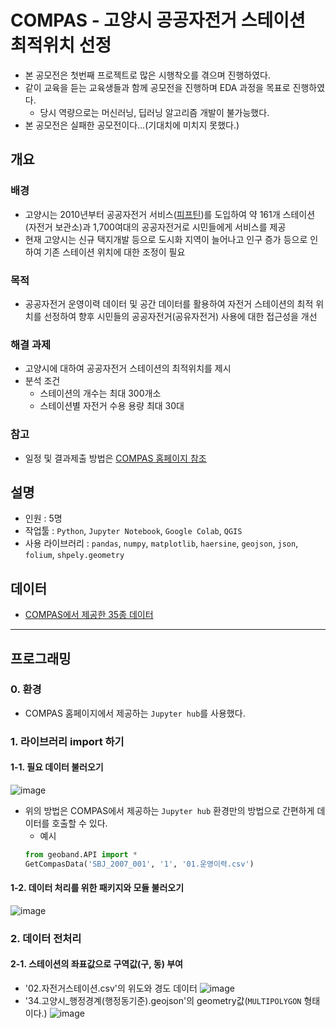 # COMPAS - 고양시 공공자전거 스테이션 최적위치 선정
- 본 공모전은 첫번째 프로젝트로 많은 시행착오를 겪으며 진행하였다.
- 같이 교육을 듣는 교육생들과 함께 공모전을 진행하며 EDA 과정을 목표로 진행하였다.
  - 당시 역량으로는 머신러닝, 딥러닝 알고리즘 개발이 불가능했다.
- 본 공모전은 실패한 공모전이다...(기대치에 미치지 못했다.)
## 개요
### 배경
- 고양시는 2010년부터 공공자전거 서비스([피프틴](https://www.fifteenlife.com))를 도입하여 약 161개 스테이션(자전거 보관소)과 1,700여대의 공공자전거로 시민들에게 서비스를 제공
- 현재 고양시는 신규 택지개발 등으로 도시화 지역이 늘어나고 인구 증가 등으로 인하여 기존 스테이션 위치에 대한 조정이 필요
### 목적
- 공공자전거 운영이력 데이터 및 공간 데이터를 활용하여 자전거 스테이션의 최적 위치를 선정하여 향후 시민들의 공공자전거(공유자전거) 사용에 대한 접근성을 개선
### 해결 과제
- 고양시에 대하여 공공자전거 스테이션의 최적위치를 제시
- 분석 조건
  - 스테이션의 개수는 최대 300개소
  - 스테이션별 자전거 수용 용량 최대 30대
### 참고
- 일정 및 결과제출 방법은 [COMPAS 홈페이지 참조](https://compas.lh.or.kr/subj/past/info?subjNo=SBJ_2007_001)
## 설명
- 인원 : 5명
- 작업툴 : `Python`, `Jupyter Notebook`, `Google Colab`, `QGIS`
- 사용 라이브러리 : `pandas`, `numpy`, `matplotlib`, `haersine`, `geojson`, `json`, `folium`, `shpely.geometry`
## 데이터
- [COMPAS에서 제공한 35종 데이터](https://github.com/OH1107/Project/tree/master/COMPAS_(%EA%B3%A0%EC%96%91%EC%8B%9C)_%EA%B3%B5%EA%B3%B5%EC%9E%90%EC%A0%84%EA%B1%B0_%EC%8A%A4%ED%85%8C%EC%9D%B4%EC%85%98_%EC%B5%9C%EC%A0%81%EC%9C%84%EC%B9%98%EC%84%A0%EC%A0%95/data)
---
## 프로그래밍
### 0. 환경
- COMPAS 홈페이지에서 제공하는 `Jupyter hub`를 사용했다.
### 1. 라이브러리 import 하기
#### 1-1. 필요 데이터 불러오기
![image](https://user-images.githubusercontent.com/67505208/93592106-8825d400-f9ec-11ea-9dd2-4274894cd877.png)
- 위의 방법은 COMPAS에서 제공하는 `Jupyter hub` 환경만의 방법으로 간편하게 데이터를 호출할 수 있다.
  - 예시
  ```python
  from geoband.API import *
  GetCompasData('SBJ_2007_001', '1', '01.운영이력.csv')
  ```
#### 1-2. 데이터 처리를 위한 패키지와 모듈 불러오기
![image](https://user-images.githubusercontent.com/67505208/93592362-008c9500-f9ed-11ea-9061-758372a3b12d.png)
### 2. 데이터 전처리
#### 2-1. 스테이션의 좌표값으로 구역값(구, 동) 부여
- '02.자전거스테이션.csv'의 위도와 경도 데이터
![image](https://user-images.githubusercontent.com/67505208/93592658-86104500-f9ed-11ea-8e55-0ce842bfc23a.png)
- '34.고양시_행정경계(행정동기준).geojson'의 geometry값(`MULTIPOLYGON` 형태이다.)
![image](https://user-images.githubusercontent.com/67505208/93592812-ca034a00-f9ed-11ea-96c0-6cf86f0c4b6c.png)
